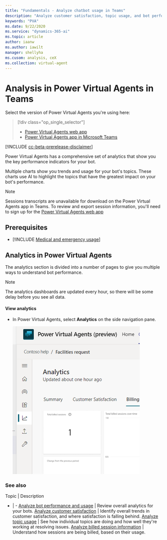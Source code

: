 ```yaml
---
title: "Fundamentals - Analyze chatbot usage in Teams"
description: "Analyze customer satisfaction, topic usage, and bot performance in Power Virtual Agents."
keywords: "PVA"
ms.date: 9/22/2020
ms.service: "dynamics-365-ai"
ms.topic: article
author: iaanw
ms.author: iawilt
manager: shellyha
ms.cusom: analysis, ceX
ms.collection: virtual-agent
---
```


# Analysis in Power Virtual Agents in Teams


Select the version of Power Virtual Agents you're using here:

> [!div class="op_single_selector"]
> - [Power Virtual Agents web app](../analytics-overview.md)
> - [Power Virtual Agents app in Microsoft Teams](analytics-overview-teams.md)

[!INCLUDE [cc-beta-prerelease-disclaimer](includes/cc-beta-prerelease-disclaimer-teams.md)]

Power Virtual Agents has a comprehensive set of analytics that show you the key performance indicators for your bot.

Multiple charts show you trends and usage for your bot's topics. These charts use AI to highlight the topics that have the greatest impact on your bot's performance.

>[!NOTE]
>Sessions transcripts are unavailable for download on the Power Virtual Agents app in Teams. To review and export session information, you'll need to sign up for the [Power Virtual Agents web app](../requirements-licensing-subscriptions.md)

>
## Prerequisites

- [!INCLUDE [Medical and emergency usage](includes/pva-usage-limitations-teams.md)]


## Analytics in Power Virtual Agents

The analytics section is divided into a number of pages to give you multiple ways to understand bot performance.

>[!NOTE]
>The analytics dashboards are updated every hour, so there will be some delay before you see all data.

#### View analytics

* In Power Virtual Agents, select **Analytics** on the side navigation pane.

  ![Opening the Analytics dashboard](media/analytics-nav.png "Opening the Analytics dashboard")



### See also

Topic | Description
- | -
[Analyze bot performance and usage](analytics-summary-teams.md) | Review overall analytics for your bots.
[Analyze customer satisfaction](analytics-csat-teams.md) | Identify overall trends in customer satisfaction, and where satisfaction is falling behind.
[Analyze topic usage](analytics-topic-details-teams.md) | See how individual topics are doing and how well they're working at resolving issues.
[Analyze billed session information](analytics-billed-sessions-teams.md) | Understand how sessions are being billed, based on their usage.
